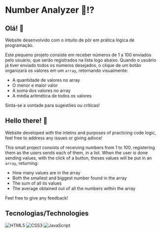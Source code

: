 # Number Analyzer 🔢⁉️

## Olá! 👋

Website desenvolvido com o intuito de pôr em prática lógica de programação.

Este pequeno projeto consiste em receber números de 1 a 100 enviados pelo usuário, que serão registrados na lista logo abaixo. Quando o usuário já tiver enviado todos os números desejados, o clique de um botão organizará os valores em um ```array```, retornando visualmente: 

<ul>
  <li>A quantidade de valores no array</li>
  <li>O menor e maior valor</li>
  <li>A soma dos valores no array</li>
  <li>A média aritmética de todos os valores</li>
</ul>

Sinta-se a vontade para sugestões ou críticas! 

## Hello there! 👋

Website developed with the intetns and purposes of practicing code logic, feel free to address any issues or giving adivce!

This small project consists of receiving numbers from 1 to 100, registering them as the users sends each of them, in a list. When the user is done sending values, with the click of a button, theses values will be put in an ```array```, returning:

<ul>
  <li>How many values are in the array</li>
  <li>Both the smallest and biggest number found in the array</li>
  <li>The sum of all its values</li>
  <li>The average obtained out of all the numbers within the array</li>
</ul>

Feel free to give any feedback!

## Tecnologias/Technologies

![HTML5](https://img.shields.io/badge/html5-%23E34F26.svg?style=for-the-badge&logo=html5&logoColor=white)
![CSS3](https://img.shields.io/badge/css3-%231572B6.svg?style=for-the-badge&logo=css3&logoColor=white)
![JavaScript](https://img.shields.io/badge/javascript-%23323330.svg?style=for-the-badge&logo=javascript&logoColor=%23F7DF1E)
